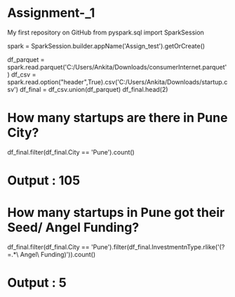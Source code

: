 # Assignment-_1
My first repository on GitHub
from pyspark.sql import SparkSession


spark = SparkSession.builder.appName('Assign_test').getOrCreate()

df_parquet = spark.read.parquet('C:/Users/Ankita/Downloads/consumerInternet.parquet')
df_csv = spark.read.option("header",True).csv('C:/Users/Ankita/Downloads/startup.csv')
df_final = df_csv.union(df_parquet)
df_final.head(2)

# How many startups are there in Pune City?
df_final.filter(df_final.City == 'Pune').count()

# Output : 105

# How many startups in Pune got their Seed/ Angel Funding?
df_final.filter(df_final.City == 'Pune').filter(df_final.InvestmentnType.rlike('(?=.*\ Angel\ Funding)')).count()
# Output : 5
